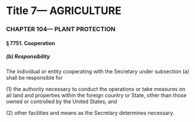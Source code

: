 
# Title 7— AGRICULTURE
### CHAPTER 104— PLANT PROTECTION
#### § 7751. Cooperation
##### (b) Responsibility

The individual or entity cooperating with the Secretary under subsection (a) shall be responsible for

(1) the authority necessary to conduct the operations or take measures on all land and properties within the foreign country or State, other than those owned or controlled by the United States; and

(2) other facilities and means as the Secretary determines necessary.
